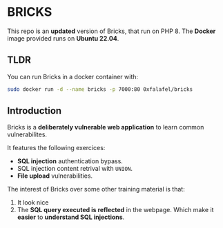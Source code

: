 # BRICKS
This repo is an __updated__ version of Bricks, that run on PHP 8.
The __Docker__ image provided runs on __Ubuntu 22.04__.

## TLDR

You can run Bricks in a docker container with:

```bash
sudo docker run -d --name bricks -p 7000:80 0xfalafel/bricks
```


## Introduction

Bricks is a **deliberately vulnerable web application** to learn common vulnerabilites.

It features the following exercices:

* **SQL injection** authentication bypass.
* SQL injection content retrival with `UNION`.
* **File upload** vulnerabilities.


The interest of Bricks over some other training material is that:

1. It look nice
2. The **SQL query executed is reflected** in the webpage. Which make it **easier** to **understand SQL injections**.

